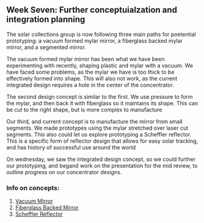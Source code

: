 ## Week Seven: Further conceptuialzation and integration planning

The solar collections group is now following three main paths for poetential prototyping: a vacuum formed mylar mirror, a fiberglass backed mylar mirror, and
a segmented mirror. 

The vacuum formed mylar mirror has been what we have been experimenting with recently, shaping plastic and mylar with a vacuum. We have faced some problems,
as the mylar we have is too thick to be effectively formed into shape. This will also not work, as the current integrated design requires a hole in the center
of the concentrator.

The second design concept is similar to the first. We use pressure to form the mylar, and then back it with fiberglass so it maintains its shape. This can be cut
to the right shape, but is more complex to manufacture

Our third, and current concept is to manufacture the mirror from small segments. We made prototypes using the mylar stretched over laser cut segments. This
also could let us explore prototyping a Scheffler reflector. This is a specific form of reflector design that allows for easy solar tracking, and has history of 
successful use around the world

On wednesday, we saw the integrated design concept, so we could further our prototyping, and begand work on the presentation for the mid review, to outline progress
on our concentrator designs.


### Info on concepts:

1. [Vacuum Mirror](https://www.youtube.com/watch?v=_8sd9UgjXLE)
2. [Fiberglass Backed Mirror](https://www.youtube.com/watch?v=8CLRTa_ocmo)
3. [Scheffler Reflector](http://www.solare-bruecke.org/index.php/en/die-scheffler-reflektoren)
